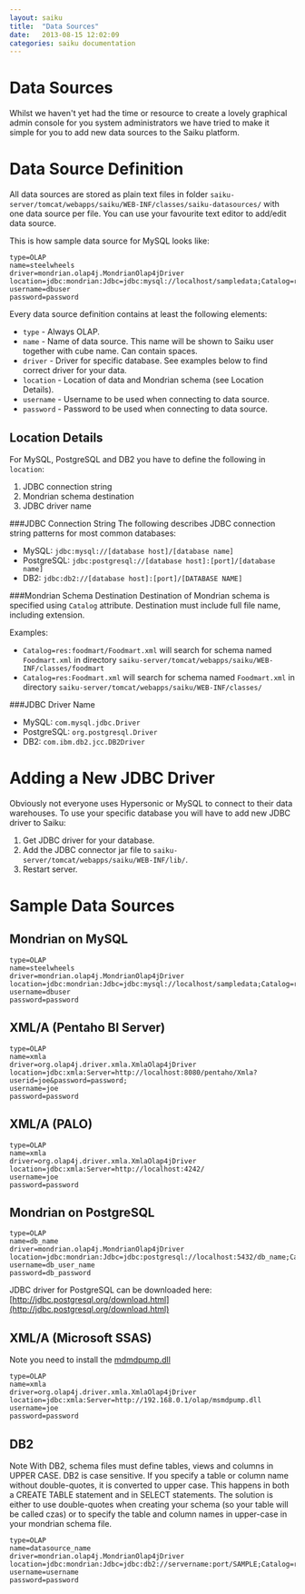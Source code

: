 ```yaml
---
layout: saiku
title:  "Data Sources"
date:   2013-08-15 12:02:09
categories: saiku documentation
---
```


Data Sources
========================

Whilst we haven't yet had the time or resource to create a lovely graphical admin console for you system administrators we have tried to make it simple for you to add new data sources to the Saiku platform.

Data Source Definition
=========================
All data sources are stored as plain text files in folder `saiku-server/tomcat/webapps/saiku/WEB-INF/classes/saiku-datasources/` with one data source per file. You can use your favourite text editor to add/edit data source.

This is how sample data source for MySQL looks like:
 
    type=OLAP
    name=steelwheels
    driver=mondrian.olap4j.MondrianOlap4jDriver
    location=jdbc:mondrian:Jdbc=jdbc:mysql://localhost/sampledata;Catalog=res:foodmart/Foodmart.xml;JdbcDrivers=com.mysql.jdbc.Driver;
    username=dbuser
    password=password

Every data source definition contains at least the following elements:

 - `type` - Always OLAP.
 - `name` - Name of data source. This name will be shown to Saiku user together with cube name. Can contain spaces.
 - `driver` - Driver for specific database. See examples below to find correct driver for your data.
 - `location` - Location of data and Mondrian schema (see Location Details).
 - `username` - Username to be used when connecting to data source.
 - `password` - Password to be used when connecting to data source.

Location Details
-----------------
For MySQL, PostgreSQL and DB2 you have to define the following in `location`:

  1. JDBC connection string
  2. Mondrian schema destination
  3. JDBC driver name 
 
###JDBC Connection String
The following describes JDBC connection string patterns for most common databases:

 - MySQL: `jdbc:mysql://[database host]/[database name]`
 - PostgreSQL: `jdbc:postgresql://[database host]:[port]/[database name]`
 - DB2: `jdbc:db2://[database host]:[port]/[DATABASE NAME]`
 
###Mondrian Schema Destination
Destination of Mondrian schema is specified using `Catalog` attribute. Destination must include full file name, including extension.

Examples:

 - `Catalog=res:foodmart/Foodmart.xml` will search for schema named `Foodmart.xml` in directory `saiku-server/tomcat/webapps/saiku/WEB-INF/classes/foodmart`
 - `Catalog=res:Foodmart.xml` will search for schema named `Foodmart.xml` in directory `saiku-server/tomcat/webapps/saiku/WEB-INF/classes/` 

###JDBC Driver Name

 - MySQL: `com.mysql.jdbc.Driver`
 - PostgreSQL: `org.postgresql.Driver`
 - DB2: `com.ibm.db2.jcc.DB2Driver`
  
 Adding a New JDBC Driver
========================

Obviously not everyone uses Hypersonic or MySQL to connect to their data warehouses. To use your specific database you will have to add new JDBC driver to Saiku:

  1. Get JDBC driver for your database.
  2. Add the JDBC connector jar file to `saiku-server/tomcat/webapps/saiku/WEB-INF/lib/`.
  3. Restart server.

Sample Data Sources
===================

Mondrian on MySQL
-----------------

    type=OLAP
    name=steelwheels
    driver=mondrian.olap4j.MondrianOlap4jDriver
    location=jdbc:mondrian:Jdbc=jdbc:mysql://localhost/sampledata;Catalog=res:foodmart/Foodmart.xml;JdbcDrivers=com.mysql.jdbc.Driver;
    username=dbuser
    password=password

XML/A (Pentaho BI Server)
-------------------------

    type=OLAP
    name=xmla
    driver=org.olap4j.driver.xmla.XmlaOlap4jDriver
    location=jdbc:xmla:Server=http://localhost:8080/pentaho/Xmla?userid=joe&password=password;
    username=joe
    password=password

XML/A (PALO)
------------

    type=OLAP
    name=xmla
    driver=org.olap4j.driver.xmla.XmlaOlap4jDriver
    location=jdbc:xmla:Server=http://localhost:4242/
    username=joe
    password=password

Mondrian on PostgreSQL
----------------------

    type=OLAP
    name=db_name
    driver=mondrian.olap4j.MondrianOlap4jDriver
    location=jdbc:mondrian:Jdbc=jdbc:postgresql://localhost:5432/db_name;Catalog=res:foodmart/Foodmart.xml;JdbcDrivers=org.postgresql.Driver;
    username=db_user_name
    password=db_password
    
JDBC driver for PostgreSQL can be downloaded here: [http://jdbc.postgresql.org/download.html](http://jdbc.postgresql.org/download.html)

XML/A (Microsoft SSAS)
----------------------

Note
you need to install the [mdmdpump.dll](http://technet.microsoft.com/en-us/library/cc917711.aspx)

    type=OLAP
    name=xmla
    driver=org.olap4j.driver.xmla.XmlaOlap4jDriver
    location=jdbc:xmla:Server=http://192.168.0.1/olap/msmdpump.dll
    username=joe
    password=password

DB2
---

Note
With DB2, schema files must define tables, views and columns in UPPER CASE. DB2 is case sensitive. If you specify a table or column name without double-quotes, it is converted to upper case. This happens in both a CREATE TABLE statement and in SELECT statements. The solution is either to use double-quotes when creating your schema (so your table will be called czas) or to specify the table and column names in upper-case in your mondrian schema file.

    type=OLAP
    name=datasource_name
    driver=mondrian.olap4j.MondrianOlap4jDriver
    location=jdbc:mondrian:Jdbc=jdbc:db2://servername:port/SAMPLE;Catalog=res:foodmart/Foodmart.xml;JdbcDrivers=com.ibm.db2.jcc.DB2Driver;
    username=username
    password=password
    
    
    
